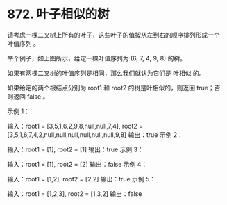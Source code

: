 # 872. 叶子相似的树
  请考虑一棵二叉树上所有的叶子，这些叶子的值按从左到右的顺序排列形成一个 叶值序列 。
  
  
  
  举个例子，如上图所示，给定一棵叶值序列为 (6, 7, 4, 9, 8) 的树。
  
  如果有两棵二叉树的叶值序列是相同，那么我们就认为它们是 叶相似 的。
  
  如果给定的两个根结点分别为 root1 和 root2 的树是叶相似的，则返回 true；否则返回 false 。
  
   
  
  示例 1：
  
  
  
  输入：root1 = [3,5,1,6,2,9,8,null,null,7,4], root2 = [3,5,1,6,7,4,2,null,null,null,null,null,null,9,8]
  输出：true
  示例 2：
  
  输入：root1 = [1], root2 = [1]
  输出：true
  示例 3：
  
  输入：root1 = [1], root2 = [2]
  输出：false
  示例 4：
  
  输入：root1 = [1,2], root2 = [2,2]
  输出：true
  示例 5：
  
  
  
  输入：root1 = [1,2,3], root2 = [1,3,2]
  输出：false
   